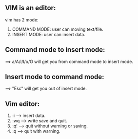 ## VIM is an editor:

vim has 2 mode:
1. COMMAND MODE: user can moving text/file.
2. INSERT MODE: user can insert data.


## Command mode to insert mode:
==> a/A/i/I/o/O will get you from command mode to insert mode.

## Insert mode to command mode:
==> "Esc" will get you out of insert mode.

## Vim editor:
1. :i    -->     insert data.
2. :wq   -->     write save and quit.
3. :q!   -->     quit without warning or saving.
4. :q    -->     quit with warning.
